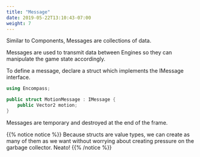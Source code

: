 ```yaml
---
title: "Message"
date: 2019-05-22T13:10:43-07:00
weight: 7
---
```


Similar to Components, Messages are collections of data.

Messages are used to transmit data between Engines so they can manipulate the game state accordingly.

To define a message, declare a struct which implements the IMessage interface.

```cs
using Encompass;

public struct MotionMessage : IMessage {
    public Vector2 motion;
}
```

Messages are temporary and destroyed at the end of the frame.

{{% notice notice %}}
Because structs are value types, we can create as many of them as we want without worrying about creating pressure on the garbage collector. Neato!
{{% /notice %}}
